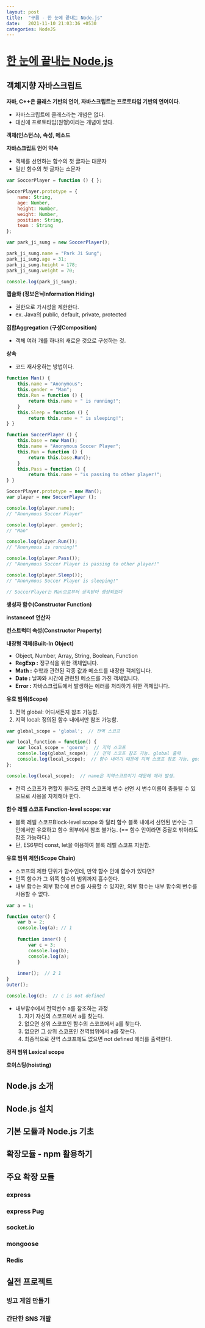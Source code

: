 ```yaml
---
layout: post
title:  "구름 - 한 눈에 끝내는 Node.js"
date:   2021-11-10 21:03:36 +0530
categories: NodeJS
---
```


# [한 눈에 끝내는 Node.js](https://edu.goorm.io/lecture/557/한-눈에-끝내는-node-js)

## 객체지향 자바스크립트

**자바, C++은 클래스 기반의 언어, 자바스크립트는 프로토타입 기반의 언어이다.**

- 자바스크립트에 클래스라는 개념은 없다.
- 대신에 프로토타입(원형)이라는 개념이 있다.

**객체(인스턴스), 속성, 메소드**



**자바스크립트 언어 약속**

- 객체를 선언하는 함수의 첫 글자는 대문자
- 일반 함수의 첫 글자는 소문자

```js
var SoccerPlayer = function () { };

SoccerPlayer.prototype = { 
	name: String,
	age: Number,
	height: Number,
	weight: Number,
	position: String,
	team : String
};

var park_ji_sung = new SoccerPlayer(); 

park_ji_sung.name = "Park Ji Sung"; 
park_ji_sung.age = 31;
park_ji_sung.height = 178;
park_ji_sung.weight = 70;

console.log(park_ji_sung);
```



**캡슐화 (정보은닉Information Hiding)**

- 권한으로 가시성을 제한한다.
- ex. Java의 public, default, private, protected



**집합Aggregation (구성Composition)**

- 객체 여러 개를 하나의 새로운 것으로 구성하는 것.



**상속**

- 코드 재사용하는 방법이다.

```js
function Man() {
	this.name = "Anonymous";
	this.gender = "Man";
	this.Run = function () {
		return this.name + " is running!";
	}
	this.Sleep = function () {
		return this.name + " is sleeping!";
} }

function SoccerPlayer () { 
	this.base = new Man();
	this.name = "Anonymous Soccer Player"; 
	this.Run = function () {
		return this.base.Run();
	}
	this.Pass = function () {
		return this.name + "is passing to other player!";
} }

SoccerPlayer.prototype = new Man();
var player = new SoccerPlayer ();

console.log(player.name);
// "Anonymous Soccer Player"

console.log(player. gender);
// "Man"

console.log(player.Run());
// "Anonymous is running!"

console.log(player.Pass());
// "Anonymous Soccer Player is passing to other player!"

console.log(player.Sleep());
// "Anonymous Soccer Player is sleeping!"

// SoccerPlayer는 Man으로부터 상속받아 생성되었다
```



**생성자 함수(Constructor Function)**



**instanceof 연산자**



**컨스트럭터 속성(Constructor Property)**



**내장형 객체(Built-In Object)**

- Object, Number, Array, String, Boolean, Function
- **RegExp :** 정규식을 위한 객체입니다.
- **Math :** 수학과 관련된 각종 값과 메소드를 내장한 객체입니다.
- **Date :** 날짜와 시간에 관련된 메소드를 가진 객체입니다.
- **Error :** 자바스크립트에서 발생하는 에러를 처리하기 위한 객체입니다. 



**유효 범위(Scope)**

1. 전역 global: 어디서든지 참조 가능함.
2. 지역 local: 정의된 함수 내에서만 참조 가능함.

```js
var global_scope = 'global';  // 전역 스코프

var local_function = function() {
    var local_scope = 'goorm';  // 지역 스코프
    console.log(global_scope);  // 전역 스코프 참조 가능. global 출력
    console.log(local_scope);  // 함수 내이기 때문에 지역 스코프 참조 가능. goorm 출력
};

console.log(local_scope);  // name은 지역스코프이기 때문에 에러 발생.
```

- 전역 스코프가 편할지 몰라도 전역 스코프에 변수 선언 시 변수이름이 충돌될 수 있으므로 사용을 자제해야 한다.



**함수 레벨 스코프 Function-level scope: var**

- 블록 레벨 스코프Block-level scope 와 달리 함수 블록 내에서 선언된 변수는 그 안에서만 유효하고 함수 외부에서 참조 불가능. (== 함수 안이라면 중괄호 밖이라도 참조 가능하다.)
- 단, ES6부터 const, let을 이용하여 블록 레벨 스코프 지원함.



**유효 범위 체인(Scope Chain)**

- 스코프의 제한 단위가 함수인데, 만약 함수 안에 함수가 있다면?
- 안쪽 함수가 그 위쪽 함수의 범위까지 흡수한다.
- 내부 함수는 외부 함수에 변수를 사용할 수 있지만, 외부 함수는 내부 함수의 변수를 사용할 수 없다.

```js
var a = 1;

function outer() {
	var b = 2;
	console.log(a); // 1
	
	function inner() {
		var c = 3;
		console.log(b);
		console.log(a); 
	}
	
	inner();  // 2 1
}
outer();

console.log(c);  // c is not defined
```

- 내부함수에서 전역변수 a를 참조하는 과정
  1. 자기 자신의 스코프에서 a를 찾는다.
  2. 없으면 상위 스코프인 함수의 스코프에서 a를 찾는다.
  3. 없으면 그 상위 스코프인 전역범위에서 a를 찾는다.
  4. 최종적으로 전역 스코프에도 없으면 not defined 에러를 출력한다.



**정적 범위 Lexical scope**





**호이스팅(hoisting)**



## Node.js 소개

## Node.js 설치

## 기본 모듈과 Node.js 기초

## 확장모듈 - npm 활용하기

## 주요 확장 모듈 

### express

### express Pug

### socket.io

### mongoose

### Redis

## 실전 프로젝트

### 빙고 게임 만들기

### 간단한 SNS 개발